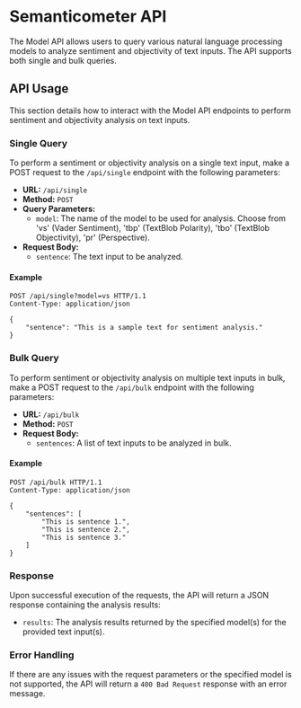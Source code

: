 # Semanticometer API
The Model API allows users to query various natural language processing models to analyze sentiment and objectivity of text inputs. The API supports both single and bulk queries.

## API Usage

This section details how to interact with the Model API endpoints to perform sentiment and objectivity analysis on text inputs.

### Single Query

To perform a sentiment or objectivity analysis on a single text input, make a POST request to the `/api/single` endpoint with the following parameters:

- **URL:** `/api/single`
- **Method:** `POST`
- **Query Parameters:**
  - `model`: The name of the model to be used for analysis. Choose from 'vs' (Vader Sentiment), 'tbp' (TextBlob Polarity), 'tbo' (TextBlob Objectivity), 'pr' (Perspective).
- **Request Body:**
  - `sentence`: The text input to be analyzed.

#### Example

```http
POST /api/single?model=vs HTTP/1.1
Content-Type: application/json

{
    "sentence": "This is a sample text for sentiment analysis."
}
```

### Bulk Query

To perform sentiment or objectivity analysis on multiple text inputs in bulk, make a POST request to the `/api/bulk` endpoint with the following parameters:

- **URL:** `/api/bulk`
- **Method:** `POST`
- **Request Body:**
  - `sentences`: A list of text inputs to be analyzed in bulk.

#### Example

```http
POST /api/bulk HTTP/1.1
Content-Type: application/json

{
    "sentences": [
        "This is sentence 1.",
        "This is sentence 2.",
        "This is sentence 3."
    ]
}
```

### Response

Upon successful execution of the requests, the API will return a JSON response containing the analysis results:

- `results`: The analysis results returned by the specified model(s) for the provided text input(s).

### Error Handling

If there are any issues with the request parameters or the specified model is not supported, the API will return a `400 Bad Request` response with an error message.
